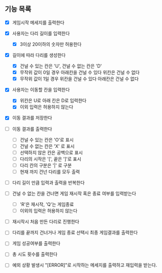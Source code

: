 ## 기능 목록

- [x] 게임시작 메세지를 출력한다
- [x] 사용자는 다리 길이를 입력한다
  - [x] 3이상 20이하의 숫자만 허용한다
- [x] 길이에 따라 다리를 생성한다 
  - [x] 건널 수 있는 칸은 'U', 건널 수 없는 칸은 'D'
  - [x] 무작위 값이 0일 경우 아래칸을 건널 수 있다 위칸은 건널 수 없다
  - [x] 무작위 값이 1일 경우 위칸을 건널 수 있다 아래칸은 건널 수 없다
- [x] 사용자는 이동할 칸을 입력한다
  - [x] 위칸은 U로 아래 칸은 D로 입력한다
  - [x] 이외 입력은 허용하지 않는다
- [x] 이동 결과를 저장한다
- [ ] 이동 결과를 출력한다
  - [ ] 건널 수 있는 칸은 'O'로 표시
  - [ ] 건널 수 없는 칸은 'X' 로 표시
  - [ ] 선택하지 않은 칸은 공백으로 표시
  - [ ] 다리의 시작은 '[', 끝은 ']'로 표시
  - [ ] 다리 칸의 구분은 '|' 로 구분
  - [ ] 현재 까지 건넌 다리를 모두 출력
- [ ] 다리 길이 만큼 입력과 출력을 반복한다
- [ ] 건널 수 없는 칸을 건너면 게임 재시작 혹은 종료 여부를 입력받는다
    - [ ] 'R'은 재시작, 'Q'는 게임종료
    - [ ] 이외의 입력은 허용하지 않는다
- [ ] 재시작시 처음 만든 다리로 진행한다
- [ ] 다리를 끝까지 건너거나 게임 종료 선택시 최종 게임결과를 출력한다
- [ ] 게임 성공여부를 출력한다
- [ ] 총 시도 횟수를 출력한다

- [ ] 예외 상황 발생시 "[ERROR]"로 시작하는 메세지를 출력하고 재입력을 받는다.
